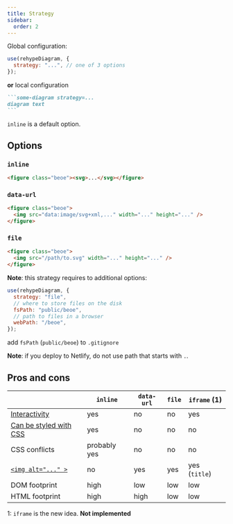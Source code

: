```yaml
---
title: Strategy
sidebar:
  order: 2
---
```


Global configuration:

```js
use(rehypeDiagram, {
  strategy: "...", // one of 3 options
});
```

**or** local configuration

````md
```some-diagram strategy=...
diagram text
```
````

`inline` is a default option.

## Options

### `inline`

```html
<figure class="beoe"><svg>...</svg></figure>
```

### `data-url`

```html
<figure class="beoe">
  <img src="data:image/svg+xml,..." width="..." height="..." />
</figure>
```

### `file`

```html
<figure class="beoe">
  <img src="/path/to.svg" width="..." height="..." />
</figure>
```

**Note**: this strategy requires to additional options:

```js
use(rehypeDiagram, {
  strategy: "file",
  // where to store files on the disk
  fsPath: "public/beoe",
  // path to files in a browser
  webPath: "/beoe",
});
```

add `fsPath` (`public/beoe`) to `.gitignore`

**Note**: if you deploy to Netlify, do not use path that starts with `.`.

## Pros and cons

|                                                         | `inline`     | `data-url` | `file` | `iframe` (1)  |
| ------------------------------------------------------- | ------------ | ---------- | ------ | ------------- |
| [Interactivity](/start-here/interactivity/)             | yes          | no         | no     | yes           |
| [Can be styled with CSS](/start-here/styling-with-css/) | yes          | no         | no     | no            |
| CSS conflicts                                           | probably yes | no         | no     | no            |
| [`<img alt="..." >`](/start-here/accessibility/)        | no           | yes        | yes    | yes (`title`) |
| DOM footprint                                           | high         | low        | low    | low           |
| HTML footprint                                          | high         | high       | low    | low           |

1: `iframe` is the new idea. **Not implemented**
